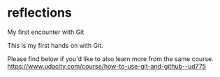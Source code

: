 # reflections
My first encounter with Git

This is my first hands on with Git.

Please find below if you'd like to also learn more from the same course.<br />
https://www.udacity.com/course/how-to-use-git-and-github--ud775
